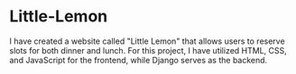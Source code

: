 # Little-Lemon
I have created a website called "Little Lemon" that allows users to reserve slots for both dinner and lunch. For this project, I have utilized HTML, CSS, and JavaScript for the frontend, while Django serves as the backend.
